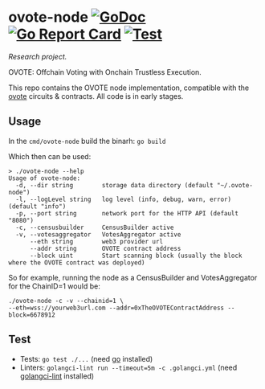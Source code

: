 # ovote-node [![GoDoc](https://godoc.org/github.com/aragon/ovote-node?status.svg)](https://godoc.org/github.com/aragon/ovote-node) [![Go Report Card](https://goreportcard.com/badge/github.com/aragon/ovote-node)](https://goreportcard.com/report/github.com/aragon/ovote-node) [![Test](https://github.com/aragon/ovote-node/workflows/Test/badge.svg)](https://github.com/aragon/ovote-node/actions?query=workflow%3ATest)

*Research project.*

OVOTE: Offchain Voting with Onchain Trustless Execution.

This repo contains the OVOTE node implementation, compatible with the [ovote](https://github.com/aragon/ovote) circuits & contracts. All code is in early stages.

## Usage
In the `cmd/ovote-node` build the binarh: `go build`

Which then can be used:
```
> ./ovote-node --help
Usage of ovote-node:
  -d, --dir string        storage data directory (default "~/.ovote-node")
  -l, --logLevel string   log level (info, debug, warn, error) (default "info")
  -p, --port string       network port for the HTTP API (default "8080")
  -c, --censusbuilder     CensusBuilder active
  -v, --votesaggregator   VotesAggregator active
      --eth string        web3 provider url
      --addr string       OVOTE contract address
      --block uint        Start scanning block (usually the block where the OVOTE contract was deployed)
```

So for example, running the node as a CensusBuilder and VotesAggregator for the ChainID=1 would be:
```
./ovote-node -c -v --chainid=1 \
--eth=wss://yourweb3url.com --addr=0xTheOVOTEContractAddress --block=6678912
```


## Test
- Tests: `go test ./...` (need [go](https://go.dev/) installed)
- Linters: `golangci-lint run --timeout=5m -c .golangci.yml` (need [golangci-lint](https://golangci-lint.run/) installed)
